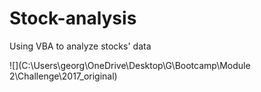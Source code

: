 # Stock-analysis
Using VBA to analyze stocks' data

![](C:\Users\georg\OneDrive\Desktop\G\Bootcamp\Module 2\Challenge\2017_original)
